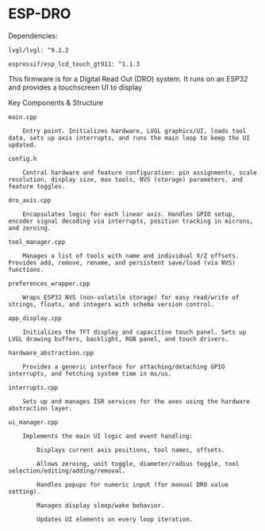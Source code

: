 # ESP-DRO

Dependencies: 

    lvgl/lvgl: ^9.2.2

    espressif/esp_lcd_touch_gt911: ^1.1.3


This firmware is for a Digital Read Out (DRO) system. It runs on an ESP32 and provides a touchscreen UI to display


Key Components & Structure

    main.cpp

        Entry point. Initializes hardware, LVGL graphics/UI, loads tool data, sets up axis interrupts, and runs the main loop to keep the UI updated.

    config.h

        Central hardware and feature configuration: pin assignments, scale resolution, display size, max tools, NVS (storage) parameters, and feature toggles.

    dro_axis.cpp

        Encapsulates logic for each linear axis. Handles GPIO setup, encoder signal decoding via interrupts, position tracking in microns, and zeroing.

    tool_manager.cpp

        Manages a list of tools with name and individual X/Z offsets. Provides add, remove, rename, and persistent save/load (via NVS) functions.

    preferences_wrapper.cpp

        Wraps ESP32 NVS (non-volatile storage) for easy read/write of strings, floats, and integers with schema version control.

    app_display.cpp

        Initializes the TFT display and capacitive touch panel. Sets up LVGL drawing buffers, backlight, RGB panel, and touch drivers.

    hardware_abstraction.cpp

        Provides a generic interface for attaching/detaching GPIO interrupts, and fetching system time in ms/us.

    interrupts.cpp

        Sets up and manages ISR services for the axes using the hardware abstraction layer.

    ui_manager.cpp

        Implements the main UI logic and event handling:

            Displays current axis positions, tool names, offsets.

            Allows zeroing, unit toggle, diameter/radius toggle, tool selection/editing/adding/removal.

            Handles popups for numeric input (for manual DRO value setting).

            Manages display sleep/wake behavior.

            Updates UI elements on every loop iteration.